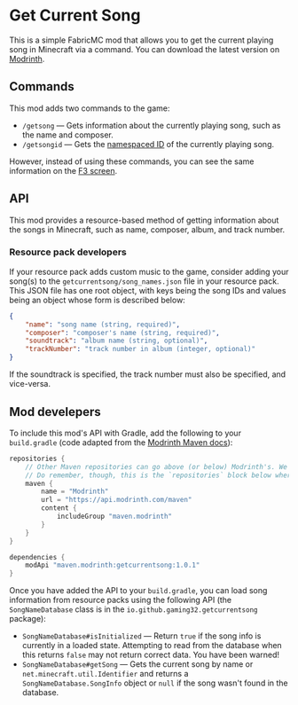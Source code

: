 # Get Current Song

This is a simple FabricMC mod that allows you to get the current playing song in Minecraft via a command. You can download the latest version on [Modrinth](https://modrinth.com/mod/getcurrentsong).

## Commands

This mod adds two commands to the game:

+ `/getsong` &mdash; Gets information about the currently playing song, such as the name and composer.
+ `/getsongid` &mdash; Gets the [namespaced ID](https://minecraft.fandom.com/wiki/Namespaced_ID) of the currently playing song.

However, instead of using these commands, you can see the same information on the [F3 screen](https://minecraft.fandom.com/wiki/Debug_screen).

## API

This mod provides a resource-based method of getting information about the songs in Minecraft, such as name, composer, album, and track number.

### Resource pack developers

If your resource pack adds custom music to the game, consider adding your song(s) to the `getcurrentsong/song_names.json` file in your resource pack. This JSON file has one root object, with keys being the song IDs and values being an object whose form is described below:

```json
{
    "name": "song name (string, required)",
    "composer": "composer's name (string, required)",
    "soundtrack": "album name (string, optional)",
    "trackNumber": "track number in album (integer, optional)"
}
```

If the soundtrack is specified, the track number must also be specified, and vice-versa.

## Mod develepers

To include this mod's API with Gradle, add the following to your `build.gradle` (code adapted from the [Modrinth Maven docs](https://docs.modrinth.com/docs/tutorials/maven/)):

```gradle
repositories {
    // Other Maven repositories can go above (or below) Modrinth's. We don't need priority :)
    // Do remember, though, this is the `repositories` block below where plugins are declared, not in `pluginManagement`!
    maven {
        name = "Modrinth"
        url = "https://api.modrinth.com/maven"
        content {
            includeGroup "maven.modrinth"
        }
    }
}

dependencies {
    modApi "maven.modrinth:getcurrentsong:1.0.1"
}
```

Once you have added the API to your `build.gradle`, you can load song information from resource packs using the following API (the `SongNameDatabase` class is in the `io.github.gaming32.getcurrentsong` package):

+ `SongNameDatabase#isInitialized` &mdash; Return `true` if the song info is currently in a loaded state. Attempting to read from the database when this returns `false` may not return correct data. You have been warned!
+ `SongNameDatabase#getSong` &mdash; Gets the current song by name or `net.minecraft.util.Identifier` and returns a `SongNameDatabase.SongInfo` object or `null` if the song wasn't found in the database.

